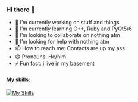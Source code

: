 ### Hi there 👋
- 🔭 I’m currently working on stuff and things
- 🌱 I’m currently learning C++, Ruby and PyQt5/6
- 👯 I’m looking to collaborate on nothing atm
- 🤔 I’m looking for help with nothing atm
- 📫 How to reach me: Contacts are up my ass
- 😄 Pronouns: He/him
- ⚡ Fun fact: i live in my basement

#### My skills:
[![My Skills](https://skillicons.dev/icons?i=py,vue,vscode,html,css,js&theme=dark)](https://skillicons.dev)
